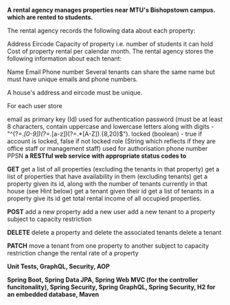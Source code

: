 **A rental agency manages properties near MTU's Bishopstown campus. which are rented to students.**

The rental agency records the following data about each property:

Address
Eircode
Capacity of property i.e. number of students it can hold
Cost of property rental per calendar month.
The rental agency stores the following information about each tenant:

Name
Email
Phone number
Several tenants can share the same name but must have unique emails and phone numbers. 

A house's address and eircode must be unique.

For each user store

email as primary key (Id) used for authentication
password (must be at least 8 characters, contain uppercase and lowercase letters along with digits -  "^(?=.*[0-9])(?=.*[a-z])(?=.*[A-Z]).{8,20}$"). 
locked (boolean) - true if account is locked, false if not locked
role (String which reflects if they are office staff or management staff) used for authorisation
phone number
PPSN
**a RESTful web service with appropriate status codes to**

**GET**
get a list of all properties (excluding the tenants in that property)
get a list of properties that have availability in them (excluding tenants)
get a property given its id, along with the number of tenants currently in that house (see Hint below)
get a tenant given their id 
get a list of tenants in a property give its id
get total rental income of all occupied properties.

**POST**
add a new property
add a new user 
add a new tenant to a property subject to capacity restriction

**DELETE**
delete a property and delete the associated tenants
delete a tenant

**PATCH**
move a tenant from one property to another subject to capacity restriction
change the rental rate of a property

**Unit Tests,
GraphQL,
Security,
AOP**

**Spring Boot,
Spring Data JPA,
Spring Web MVC (for the controller funcitonality),
Spring Security,
Spring GraphQL,
Spring Security,
H2 for an embedded database,
Maven**
